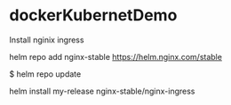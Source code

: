 # dockerKubernetDemo

Install nginix ingress

helm repo add nginx-stable https://helm.nginx.com/stable

$ helm repo update

helm install my-release nginx-stable/nginx-ingress
